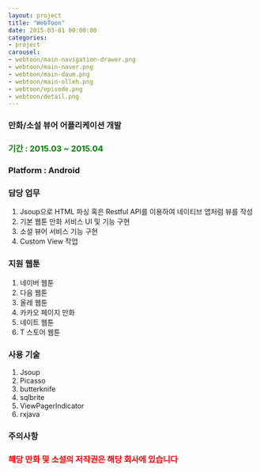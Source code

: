 ```yaml
---
layout: project
title: "WebToon"
date: 2015-03-01 00:00:00
categories:
- project
carousel:
- webtoon/main-navigation-drawer.png
- webtoon/main-naver.png
- webtoon/main-daum.png
- webtoon/main-olleh.png
- webtoon/episode.png
- webtoon/detail.png
---
```


### 만화/소설 뷰어 어플리케이션 개발

### <font color="green">기간 : 2015.03 ~ 2015.04</font>

### Platform : Android

### 담당 업무

1. Jsoup으로 HTML 파싱 혹은 Restful API를 이용하여 네이티브 앱처럼 뷰를 작성
2. 기본 웹툰 만화 서비스 UI 및 기능 구현
3. 소설 뷰어 서비스 기능 구현
4. Custom View 작업

### 지원 웹툰

1. 네이버 웹툰
2. 다음 웹툰
3. 올레 웹툰
4. 카카오 페이지 만화
5. 네이트 웹툰
6. T 스토어 웹툰

### 사용 기술

1. Jsoup
2. Picasso
3. butterknife
4. sqlbrite
5. ViewPagerIndicator
6. rxjava

### 주의사항

### <font color="red">해당 만화 및 소설의 저작권은 해당 회사에 있습니다</font>
